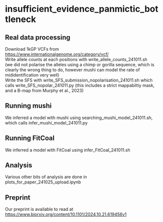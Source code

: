 # insufficient_evidence_panmictic_bottleneck



## Real data processing

Download 1kGP VCFs from https://www.internationalgenome.org/category/vcf/<br>
Write allele counts at each positions with write_allele_counts_241011.sh<br>
(we did not polarise the alleles using a chimp or gorilla sequence, which is clearly the wrong thing to do, however mushi can model the rate of mididentification very well)<br>
Write the SFS with write_SFS_submission_nopolarisation_241011.sh which calls write_SFS_nopolar_241011.py (this includes a strict mappabiltiy mask, and a B-map from Murphy et al., 2023)<br>

## Running mushi

We inferred a model with mushi using searching_mushi_model_241011.sh, which calls infer_mushi_model_241011.py<br>

## Running FitCoal

We inferred a model with FitCoal using infer_FitCoal_241011.sh<br>

## Analysis 

Various other bits of analysis are done in plots_for_paper_241025_upload.ipynb<br>

## Preprint

Our preprint is available to read at https://www.biorxiv.org/content/10.1101/2024.10.21.619456v1
